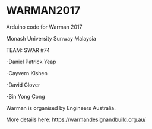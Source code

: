 # WARMAN2017
Arduino code for Warman 2017

Monash University Sunway Malaysia


TEAM: SWAR #74

-Daniel Patrick Yeap

-Cayvern Kishen

-David Glover

-Sin Yong Cong


Warman is organised by Engineers Australia.

More details here: https://warmandesignandbuild.org.au/
